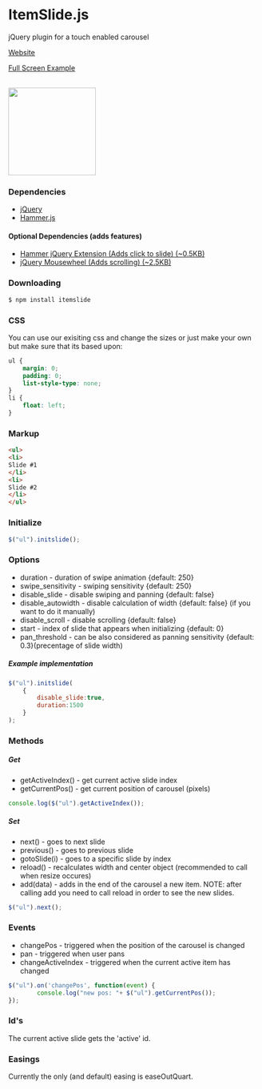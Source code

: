 ItemSlide.js
===================

jQuery plugin for a touch enabled carousel

[Website](http://itemslide.github.io/)

[Full Screen Example](http://itemslide.github.io/examples/fullscreen_navigation/)

<br/>
<img src="http://itemslide.github.io/website-src/Tested.svg" style="height:175px;"/>
<br/>


### Dependencies
- [jQuery](http://jquery.com/)
- [Hammer.js](http://hammerjs.github.io/)

#### Optional Dependencies (adds features)
- [Hammer jQuery Extension (Adds click to slide) (~0.5KB)](http://itemslide.github.io/dependencies/hammer.jquery.min.js)
- [jQuery Mousewheel (Adds scrolling) (~2.5KB)](http://itemslide.github.io/dependencies/jquery.mousewheel.min.js)


### Downloading

```bash
$ npm install itemslide
```

### CSS

You can use our exisiting css and change the sizes or just make your own but make sure that its based upon:

```css
ul {
    margin: 0;
    padding: 0;
    list-style-type: none;
}
li {
    float: left;
}
```

### Markup

```html
<ul>
<li>
Slide #1
</li>
<li>
Slide #2
</li>
</ul>
```

### Initialize

```js
$("ul").initslide();
```

### Options

- duration - duration of swipe animation {default: 250}
- swipe_sensitivity - swiping sensitivity {default: 250}
- disable_slide - disable swiping and panning {default: false}
- disable_autowidth - disable calculation of width {default: false} 
(if you want to do it manually)
- disable_scroll - disable scrolling {default: false}
- start - index of slide that appears when initializing {default: 0}
- pan_threshold - can be also considered as panning sensitivity {default: 0.3}(precentage of slide width)


##### Example implementation
```js
$("ul").initslide(
    {
        disable_slide:true,
        duration:1500
    }
);
```

### Methods
##### Get
- getActiveIndex() - get current active slide index
- getCurrentPos() - get current position of carousel (pixels)

```js
console.log($("ul").getActiveIndex());
```

##### Set
- next() - goes to next slide
- previous() - goes to previous slide
- gotoSlide(i) - goes to a specific slide by index
- reload() - recalculates width and center object (recommended to call when resize occures)
- add(data) - adds in the end of the carousel a new item.
NOTE: after calling add you need to call reload in order to see the new slides.

```js
$("ul").next();
```

### Events
- changePos - triggered when the position of the carousel is changed
- pan - triggered when user pans
- changeActiveIndex - triggered when the current active item has changed

```js
$("ul").on('changePos', function(event) {
        console.log("new pos: "+ $("ul").getCurrentPos());
});
```

### Id's
The current active slide gets the 'active' id.

### Easings

Currently the only (and default) easing is easeOutQuart.